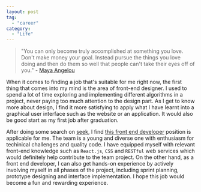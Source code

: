 ```yaml
---
layout: post
tag:
  - "career"
category:
  - "Life"
---
```


> "You can only become truly accomplished at something you love. Don't make money your goal. Instead pursue the things you love doing and then do them so well that people can't take their eyes off of you." - [Maya Angelou](https://en.wikipedia.org/wiki/Maya_Angelou)

When it comes to finding a job that's suitable for me right now, the first thing that comes into my mind is the area of front-end designer. I used to spend a lot of time exploring and implementing different algorithms in a project, never paying too much attention to the design part. As I get to know more about design, I find it more satisfying to apply what I have learnt into a graphical user interface such as the website or an application. It would also be good start as my first job after graduation.

After doing some search on [seek](https://www.seek.com.au/), I find [this front end developer](https://www.seek.com.au/job/53994928?type=standout#searchRequestToken=97b3677a-d88d-4047-8b53-c2eab1c0aa19) position is applicable for me. The team is a young and diverse one with enthusiasm for techinical challenges and quality code. I have equipped myself with relevant front-end knowledge such as `React.js`, `CSS` and `RESTful` web services which would definitely help contribute to the team project. On the other hand, as a front end developer, I can also get hands-on experience by actively involving myself in all phases of the project, including sprint planning, prototype designing and interface implementation. I hope this job would become a fun and rewarding experience.
